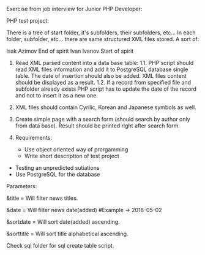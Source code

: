 Exercise from job interview for Junior PHP Developer:

PHP test project:

There is a tree of start folder, it's subfolders, their subfolders, etc...
In each folder, subfolder, etc… there are same structured XML files stored. A sort of:

<book>
    <author>Isak Azimov</author>
    <name>End of spirit</name>
</book>
<book>
    <author>Ivan Ivanov</author>
    <name>Start of spirit</name>
</book>

1. Read XML parsed content into a data base table:
1.1. PHP script should read XML files information and add it to PostgreSQL database single table. The date of insertion should also be added. XML files content should be displayed as a result.
1.2. If a record from specified file and subfolder already exists PHP script has to update the date of the record and not to insert it as a new one. 

2. XML files should contain Cyrilic, Korean and Japanese symbols as well.

3. Create simple page with a search form (should search by author only from data base). Result should be printed right after search form.

4. Requirements: 
    - Use object oriented way of prorgamming
    - Write short description of test project
- Testing an unpredicted sutiations
- Use PostgreSQL for the database


Parameters:

&title = Will filter news titles.

&date = Will filter news date(added) #Example -> 2018-05-02

&sortdate = Will sort date(added) ascending.

&sorttitle = Will sort title alphabetical ascending.


Check sql folder for sql create table script.
